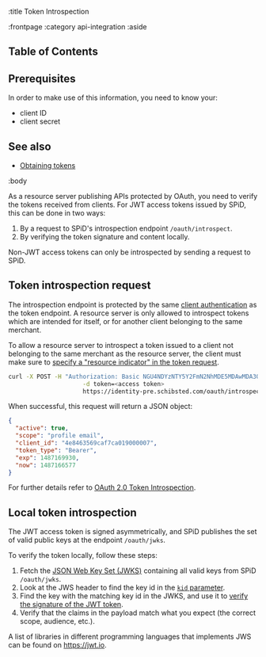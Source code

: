 :title Token Introspection

:frontpage
:category api-integration
:aside
## Table of Contents

<spid-toc></spid-toc>

## Prerequisites

In order to make use of this information, you need to know your:

- client ID
- client secret


## See also

- [Obtaining tokens](/authentication/#obtaining-a-server-token)

:body

As a resource server publishing APIs protected by OAuth, you need to verify the tokens
received from clients. For JWT access tokens issued by SPiD, this can be done in two ways:

1. By a request to SPiD's introspection endpoint `/oauth/introspect`.
1. By verifying the token signature and content locally.

Non-JWT access tokens can only be introspected by sending a request to SPiD.

## Token introspection request

The introspection endpoint is protected by the same [client authentication](/authentication/#client-authentication) as
the token endpoint. A resource server is only allowed to introspect tokens which are intended for itself, or for another
client belonging to the same merchant.

To allow a resource server to introspect a token issued to a client not belonging to the same merchant as the resource
server, the client must make sure to [specify a "resource indicator" in the token request](/authentication/).

```sh
curl -X POST -H "Authorization: Basic NGU4NDYzNTY5Y2FmN2NhMDE5MDAwMDA3OmZvb2Jhcg"\
                     -d token=<access token>
                     https://identity-pre.schibsted.com/oauth/introspect
```

When successful, this request will return a JSON object:

```json
{
  "active": true,
  "scope": "profile email",
  "client_id": "4e8463569caf7ca019000007",
  "token_type": "Bearer",
  "exp": 1487169930,
  "now": 1487166577
}
```

For further details refer to
[OAuth 2.0 Token Introspection](https://tools.ietf.org/html/rfc7662).


## Local token introspection

The JWT access token is signed asymmetrically, and SPiD publishes the set of valid public keys at the
endpoint `/oauth/jwks`.

To verify the token locally, follow these steps:

1. Fetch the [JSON Web Key Set (JWKS)](https://tools.ietf.org/html/rfc7517#section-5) containing all valid keys from 
   SPiD `/oauth/jwks`.
1. Look at the JWS header to find the key id in the [`kid` parameter](https://tools.ietf.org/html/rfc7515#section-4.1.4).
1. Find the key with the matching key id in the JWKS, and use it to 
   [verify the signature of the JWT token](https://tools.ietf.org/html/rfc7515#section-5.2).
1. Verify that the claims in the payload match what you expect (the correct scope, audience, etc.).


A list of libraries in different programming languages that implements JWS can be found on https://jwt.io.
